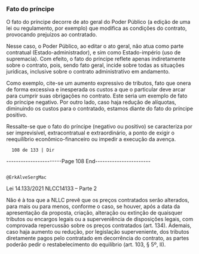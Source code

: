 ### Fato do príncipe
O fato do príncipe decorre de ato geral do Poder Público (a edição de uma lei ou regulamento, por exemplo) que
modifica as condições do contrato, provocando prejuízos ao contratado.

Nesse caso, o Poder Público, ao editar o ato geral, não atua como parte contratual (Estado-administrador), e sim
como Estado-império (uso de supremacia). Com efeito, o fato do príncipe reflete apenas indiretamente sobre o
contrato, pois, sendo fato geral, incide sobre todas as situações jurídicas, inclusive sobre o contrato administrativo
em andamento.

Como exemplo, cite-se um aumento expressivo de tributos, fato que onera de forma excessiva e inesperada os custos a
que o particular deve arcar para cumprir suas obrigações no contrato. Este seria um exemplo de fato do príncipe
negativo. Por outro lado, caso haja redução de alíquotas, diminuindo os custos para o contratado, estamos diante do
fato do príncipe positivo.

Ressalte-se que o fato do príncipe (negativo ou positivo) se caracteriza por ser imprevisível, extracontratual e
extraordinário, a ponto de exigir o reequilíbrio econômico-financeiro ou impedir a execução da avença.




      108 de 133 | Dir
-----------------------Page 108 End-----------------------

                                                                        @ErkAlveSergMac
 Lei 14.133/2021                                                   NLCC14133 – Parte 2


Não é à toa que a NLLC prevê que os preços contratados serão alterados, para mais ou para menos, conforme o
caso, se houver, após a data da apresentação da proposta, criação, alteração ou extinção de quaisquer tributos ou
encargos legais ou a superveniência de disposições legais, com comprovada repercussão sobre os preços
contratados (art. 134). Ademais, caso haja aumento ou redução, por legislação superveniente, dos tributos
diretamente pagos pelo contratado em decorrência do contrato, as partes poderão pedir o restabelecimento do
equilíbrio (art. 103, § 5º, II).